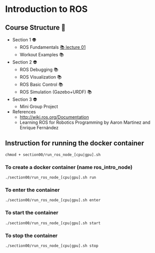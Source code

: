 # Introduction to ROS
## Course Structure :space_invader:
    
- Section 1 :alien:	
    - ROS Fundamentals [:books:	lecture 01](lectures/ros_lecture01.pdf)
    - Workout Examples :books:	
- Section 2 :alien:	
    - ROS Debugging :books:	
    - ROS Visualization :books:	
    - ROS Basic Control :books:	
    - ROS Simulation (Gazebo+URDF) :books:	
- Section 3 :alien:	
    - Mini Group Project 
- References
    - http://wiki.ros.org/Documentation
    - Learning ROS for Robotics Programming by Aaron Martinez and Enrique Fernández

## Instruction for running the docker container  

    chmod + section00/run_ros_node_[cpu|gpu].sh

### To create a docker container (name ros_intro_node)
    ./section00/run_ros_node_[cpu|gpu].sh run 
### To enter the container 
    ./section00/run_ros_node_[cpu|gpu].sh enter 
### To start the container 
    ./section00/run_ros_node_[cpu|gpu].sh start 
### To stop the container 
    ./section00/run_ros_node_[cpu|gpu].sh stop
